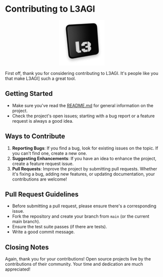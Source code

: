 # Contributing to L3AGI
<p align="center">
  <a href="https://l3agi.com//#gh-light-mode-only">
    <img src="./apps/ui/src/assets/images/l3_logo.png" alt="L3AGI logo" width="150px" height="150px"/>
  </a>
</p>

First off, thank you for considering contributing to L3AGI. It's people like you that make L3AGI] such a great tool.

## Getting Started

- Make sure you've read the [README.md](README.md) for general information on the project.
- Check the project's open issues; starting with a bug report or a feature request is always a good idea.
  
## Ways to Contribute

1. **Reporting Bugs**: If you find a bug, look for existing issues on the topic. If you can't find one, create a new one.
2. **Suggesting Enhancements**: If you have an idea to enhance the project, create a feature request issue.
3. **Pull Requests**: Improve the project by submitting pull requests. Whether it's fixing a bug, adding new features, or updating documentation, your contributions are welcome!

## Pull Request Guidelines

- Before submitting a pull request, please ensure there's a corresponding issue.
- Fork the repository and create your branch from `main` (or the current main branch).
- Ensure the test suite passes (if there are tests).
- Write a good commit message.

## Closing Notes

Again, thank you for your contributions! Open source projects live by the contributions of their community. Your time and dedication are much appreciated!


